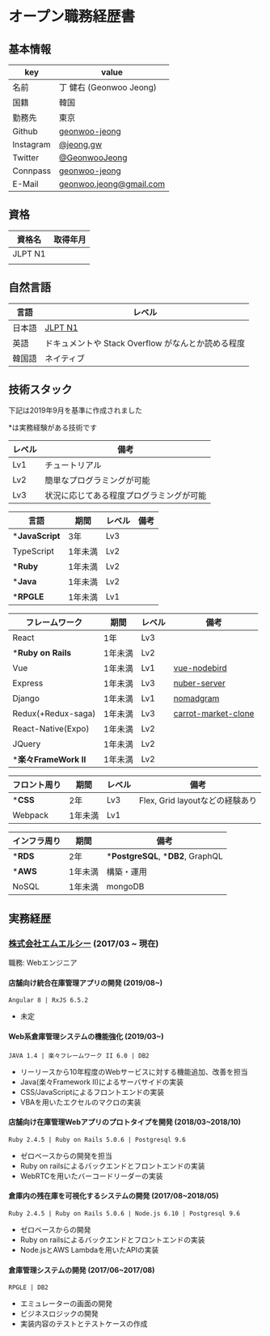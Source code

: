 # オープン職務経歴書

## 基本情報
|key|value|
|---|-----|
|名前|丁 健右 (Geonwoo Jeong)|
|国籍|韓国|
|勤務先|東京|
|Github|[geonwoo-jeong](https://github.com/geonwoo-jeong)|
|Instagram|[@jeong.gw](https://instagram.com/jeong.gw)|
|Twitter|[@GeonwooJeong](https://twitter.com/GeonwooJeong)|
|Connpass|[geonwoo-jeong](https://connpass.com/user/geonwoo-jeong/)|
|E-Mail|[geonwoo.jeong@gmail.com](geonwoo.jeong@gmail.com)|

## 資格
|資格名|取得年月|
|------|--------|
|JLPT N1||
|||


## 自然言語
|言語|レベル|
|-----|-----|
|日本語|[JLPT N1](https://www.jlpt.jp/about/levelsummary.html)|
|英語|ドキュメントや Stack Overflow がなんとか読める程度|
|韓国語|ネイティブ|

## 技術スタック

下記は2019年9月を基準に作成されました

*は実務経験がある技術です

|レベル|備考|
|------|----|
|Lv1|チュートリアル|
|Lv2|簡単なプログラミングが可能|
|Lv3|状況に応じてある程度プログラミングが可能|



|言語|期間|レベル|備考|
|----|---|------|----|
|***JavaScript**|3年|Lv3||
|TypeScript|1年未満|Lv2||
|***Ruby**|1年未満|Lv2||
|***Java**|1年未満|Lv2||
|***RPGLE**|1年未満|Lv1||

|フレームワーク|期間|レベル|備考|
|--------------|---|------|----|
|React|1年|Lv3||
|***Ruby on Rails**|1年未満|Lv2||
|Vue|1年未満|Lv1|[vue-nodebird](https://github.com/geonwoo-jeong/vue-nodebird)|
|Express|1年未満|Lv3|[nuber-server](https://github.com/geonwoo-jeong/nuber-server)|
|Django|1年未満|Lv1|[nomadgram](https://github.com/geonwoo-jeong/nomadgram)|
|Redux(+Redux-saga)|1年未満|Lv3|[carrot-market-clone](https://github.com/geonwoo-jeong/carrot-market-clone)|
|React-Native(Expo)|1年未満|Lv2||
|JQuery|1年未満|Lv2||
|***楽々FrameWork II**|1年未満|Lv2||

|フロント周り	|期間|レベル|備考|
|-------------|---|------|----|
|***CSS**|2年|Lv3|Flex, Grid layoutなどの経験あり|
|Webpack|1年未満|Lv1||

|インフラ周り	|期間|備考|
|----|---|----|
|***RDS**|2年|***PostgreSQL**, ***DB2**, GraphQL|
|***AWS**|1年未満|構築・運用|
|NoSQL|1年未満|mongoDB|

## 実務経歴  
### [株式会社エムエルシー](http://www.mizuiwa.co.jp/) (2017/03 ~ 現在)

職務: Webエンジニア

####  店舗向け統合在庫管理アプリの開発 (2019/08~)
```
Angular 8 | RxJS 6.5.2
```
  
- 未定

#### Web系倉庫管理システムの機能強化 (2019/03~)
  
  ```
  JAVA 1.4 | 楽々フレームワーク II 6.0 | DB2
  ```
- リーリースから10年程度のWebサービスに対する機能追加、改善を担当
- Java(楽々Framework II)によるサーバサイドの実装
- CSS/JavaScriptによるフロントエンドの実装
- VBAを用いたエクセルのマクロの実装

#### 店舗向け在庫管理Webアプリのプロトタイプを開発 (2018/03~2018/10)

  ```
  Ruby 2.4.5 | Ruby on Rails 5.0.6 | Postgresql 9.6
  ```
- ゼロベースからの開発を担当
- Ruby on railsによるバックエンドとフロントエンドの実装
- WebRTCを用いたバーコードリーダーの実装

#### 倉庫内の残在庫を可視化するシステムの開発 (2017/08~2018/05)

  ```
  Ruby 2.4.5 | Ruby on Rails 5.0.6 | Node.js 6.10 | Postgresql 9.6
  ```
- ゼロベースからの開発
- Ruby on railsによるバックエンドとフロントエンドの実装
- Node.jsとAWS Lambdaを用いたAPIの実装

#### 倉庫管理システムの開発 (2017/06~2017/08)
```
RPGLE | DB2
```
- エミュレーターの画面の開発
- ビジネスロジックの開発
- 実装内容のテストとテストケースの作成
